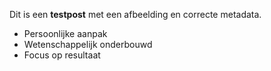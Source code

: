 <!--
title: TestPost
date: 2025-06-16
image: /images/uploads/vikfitlogo-modified.png
-->

Dit is een **testpost** met een afbeelding en correcte metadata.

- Persoonlijke aanpak  
- Wetenschappelijk onderbouwd  
- Focus op resultaat
